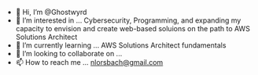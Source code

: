 - 👋 Hi, I’m @Ghostwyrd
- 👀 I’m interested in ... Cybersecurity, Programming, and expanding my capacity to envision and create web-based soluions on the path to AWS Solutions Architect
- 🌱 I’m currently learning ... AWS Solutions Architect fundamentals
- 💞️ I’m looking to collaborate on ...
- 📫 How to reach me ... nlorsbach@gmail.com

<!---
Ghostwyrd/Ghostwyrd is a ✨ special ✨ repository because its `README.md` (this file) appears on your GitHub profile.
You can click the Preview link to take a look at your changes.
--->
